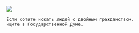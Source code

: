 ﻿<!--2020-04-03 18:01:11-->
<img src="/posts/Подборка цитат и афоризмов/im/kasparov.jpg">

    Если хотите искать людей с двойным гражданством, 
    ищите в Государственной Думе.
